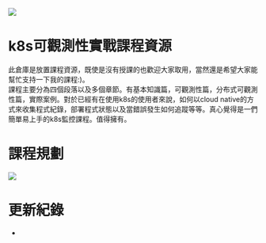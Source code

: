 ![](https://raw.github.com/jazz321254/k8s-observability-course/master/logo.png)

k8s可觀測性實戰課程資源
=========================

此倉庫是放置課程資源，既使是沒有授課的也歡迎大家取用，當然還是希望大家能幫忙支持一下我的課程:)。  
課程主要分為四個段落以及多個章節。有基本知識篇，可觀測性篇，分布式可觀測性篇，實際案例。對於已經有在使用k8s的使用者來說，如何以cloud native的方式來收集程式紀錄，部署程式狀態以及當錯誤發生如何追蹤等等。真心覺得是一們簡單易上手的k8s監控課程。值得擁有。  

課程規劃  
=========================
![](https://raw.github.com/jazz321254/k8s-observability-course/master/course.png)

更新紀錄
=========================
- 